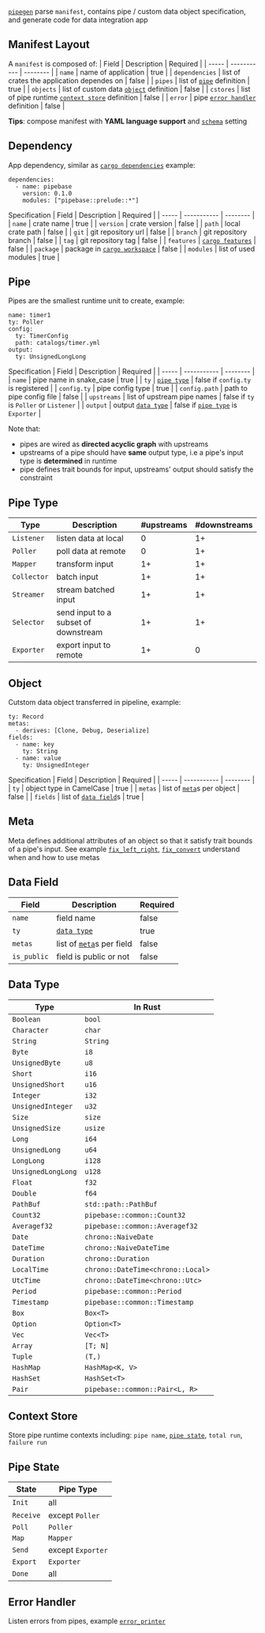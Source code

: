 [`pipegen`] parse `manifest`, contains pipe / custom data object specification, and generate code for data integration app

## Manifest Layout
A `manifest` is composed of:
| Field | Description | Required |
| ----- | ----------- | -------- |
| `name` | name of application | true |
| `dependencies` | list of crates the application dependes on | false |
| `pipes` | list of [`pipe`] definition | true |
| `objects` | list of custom data [`object`] definition | false |
| `cstores` | list of pipe runtime [`context store`] definition | false |
| `error` | pipe [`error handler`] definition | false |

**Tips**: compose manifest with **YAML language support** and [`schema`] setting

## Dependency
App dependency, similar as [`cargo dependencies`]
example:
```
dependencies:
  - name: pipebase
    version: 0.1.0
    modules: ["pipebase::prelude::*"]
```
Specification
| Field | Description | Required |
| ----- | ----------- | -------- |
| `name` | crate name | true |
| `version` | crate version | false |
| `path` | local crate path | false |
| `git` | git repository url | false |
| `branch` | git repository branch | false |
| `tag` | git repository tag | false |
| `features` | [`cargo features`] | false |
| `package` | package in [`cargo workspace`] | false |
| `modules` | list of used modules | true |

## Pipe
Pipes are the smallest runtime unit to create, example:
```
name: timer1
ty: Poller
config:
  ty: TimerConfig
  path: catalogs/timer.yml
output:
  ty: UnsignedLongLong
```
Specification
| Field | Description | Required |
| ----- | ----------- | -------- |
| `name` | pipe name in snake_case | true |
| `ty` | [`pipe type`] | false if `config.ty` is registered |
| `config.ty` | pipe config type | true |
| `config.path` | path to pipe config file | false |
| `upstreams` | list of upstream pipe names | false if `ty` is `Poller` or `Listener` |
| `output` | output [`data type`] | false if [`pipe type`] is `Exporter` |

Note that:
* pipes are wired as **directed acyclic graph** with upstreams
* upstreams of a pipe should have **same** output type, i.e a pipe's input type is **determined** in runtime
* pipe defines trait bounds for input, upstreams' output should satisfy the constraint

## Pipe Type
| Type | Description | #upstreams | #downstreams |
| ---- | ----------- | ---------- | ------------ |
| `Listener` | listen data at local | 0 | 1+ |
| `Poller` | poll data at remote | 0 | 1+ |
| `Mapper` | transform input | 1+ | 1+ |
| `Collector` | batch input  | 1+ | 1+ |
| `Streamer` | stream batched input | 1+ | 1+ |
| `Selector` | send input to a subset of downstream | 1+ | 1+ |
| `Exporter` | export input to remote | 1+ | 0 |

## Object
Cutstom data object transferred in pipeline, example:
```
ty: Record
metas:
  - derives: [Clone, Debug, Deserialize]
fields:
  - name: key
    ty: String
  - name: value
    ty: UnsignedInteger
```
Specification
| Field | Description | Required |
| ----- | ----------- | -------- |
| `ty` | object type in CamelCase | true |
| `metas` | list of [`meta`]s per object | false |
| `fields` | list of [`data field`]s | true |

## Meta
Meta defines additional attributes of an object so that it satisfy trait bounds of a pipe's input. See example [`fix_left_right`], [`fix_convert`] understand when and how to use metas

## Data Field
| Field | Description | Required |
| ----- | ----------- | -------- |
| `name` | field name | false  |
| `ty` | [`data type`] | true |
| `metas` | list of [`meta`]s per field | false |
| `is_public` | field is public or not | false |

## Data Type
| Type | In Rust |
| ---- | ------- |
| `Boolean` | `bool` |
| `Character` | `char` |
| `String` | `String` |
| `Byte` | `i8` |
| `UnsignedByte` | `u8` |
| `Short` | `i16` |
| `UnsignedShort` | `u16` |
| `Integer` | `i32` |
| `UnsignedInteger` | `u32` |
| `Size` | `size` |
| `UnsignedSize` | `usize` |
| `Long` | `i64` |
| `UnsignedLong` | `u64` |
| `LongLong` | `i128` |
| `UnsignedLongLong` | `u128` |
| `Float` | `f32` |
| `Double` | `f64` |
| `PathBuf` | `std::path::PathBuf` |
| `Count32` | `pipebase::common::Count32` |
| `Averagef32` | `pipebase::common::Averagef32` |
| `Date` | `chrono::NaiveDate` |
| `DateTime` | `chrono::NaiveDateTime` |
| `Duration` | `chrono::Duration` |
| `LocalTime` | `chrono::DateTime<chrono::Local>` |
| `UtcTime` | `chrono::DateTime<chrono::Utc>` |
| `Period` | `pipebase::common::Period` |
| `Timestamp` | `pipebase::common::Timestamp` |
| `Box` | `Box<T>` |
| `Option` | `Option<T>` |
| `Vec` | `Vec<T>` |
| `Array` | `[T; N]` |
| `Tuple` | `(T,)` |
| `HashMap` | `HashMap<K, V>` |
| `HashSet` | `HashSet<T>` |
| `Pair` | `pipebase::common::Pair<L, R>` |

## Context Store
Store pipe runtime contexts including: `pipe name`, [`pipe state`], `total run`, `failure run`

## Pipe State
| State | Pipe Type |
| ----- | --------- |
| `Init` | all |
| `Receive` | except `Poller` |
| `Poll` | `Poller` |
| `Map` | `Mapper` |
| `Send` | except `Exporter` |
| `Export` | `Exporter` |
| `Done` | all |

## Error Handler
Listen errors from pipes, example [`error_printer`]

[`data field`]: https://github.com/pipebase/pipebase/tree/main/pipegen#data-field
[`data type`]: https://github.com/pipebase/pipebase/tree/main/pipegen#data-type
[`meta`]: https://github.com/pipebase/pipebase/tree/main/pipegen#meta
[`object`]: https://github.com/pipebase/pipebase/tree/main/pipegen#object
[`pipegen`]: https://github.com/pipebase/pipebase/tree/main/pipegen
[`pipe`]: https://github.com/pipebase/pipebase/tree/main/pipegen#pipe
[`pipe type`]: https://github.com/pipebase/pipebase/tree/main/pipegen#pipe-type
[`context store`]: https://github.com/pipebase/pipebase/tree/main/pipegen#context-store
[`error handler`]: https://github.com/pipebase/pipebase/tree/main/pipegen#error-handler
[`pipe state`]: https://github.com/pipebase/pipebase/tree/main/pipegen#pipe-state
[`fix_left_right`]: https://github.com/pipebase/pipebase/tree/main/examples/fix_left_right
[`fix_convert`]: https://github.com/pipebase/pipebase/tree/main/examples/fix_convert
[`error_printer`]: https://github.com/pipebase/pipebase/tree/main/examples/error_printer
[`cargo dependencies`]: https://doc.rust-lang.org/cargo/guide/dependencies.html#dependencies
[`cargo features`]: https://doc.rust-lang.org/cargo/reference/features.html
[`cargo workspace`]: https://doc.rust-lang.org/book/ch14-03-cargo-workspaces.html
[`schema`]: https://github.com/pipebase/schema
